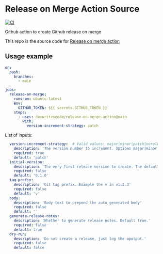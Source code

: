 # Release on Merge Action Source

[![CI](https://github.com/dexwritescode/release-on-merge-action/actions/workflows/ci.yaml/badge.svg?branch=main)](https://github.com/dexwritescode/release-on-merge-action/actions/workflows/ci.yaml)

Github action to create Github release on merge

This repo is the source code for [Release on merge action](https://github.com/marketplace/actions/release-on-merge-action)


## Usage example

``` yaml
on: 
  push:
    branches:
      - main

jobs:
  release-on-merge:
    runs-on: ubuntu-latest
    env:
      GITHUB_TOKEN: ${{ secrets.GITHUB_TOKEN }}
    steps:
      - uses: dexwritescode/release-on-merge-action@main
        with:
          version-increment-strategy: patch
```

List of inputs:

```yaml
  version-increment-strategy:  # Valid values: major|minor|patch|norelease
    description: 'The version number to increment. Options major|minor|patch|norelease'
    required: true
    default: 'patch'
  initial-version:
    description: 'The very first release version to create. The default Github tag will be v0.1.0'
    required: false
    default: '0.1.0'
  tag-prefix:
    description: 'Git tag prefix. Example the v in v1.2.3'
    required: false
    default: 'v'
  body:
    description: 'Body text to prepend the auto generated body'
    required: false
    default: ''
  generate-release-notes:
    description: 'Whether to generate release notes. Default true.'
    required: false
    default: true
  dry-run:
    description: 'Do not create a release, just log the oputput.'
    required: false
    default: false
```
